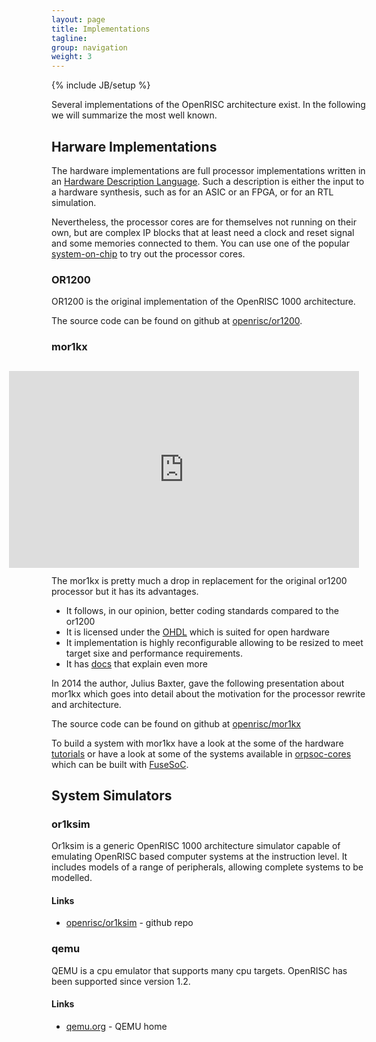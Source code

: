 ```yaml
---
layout: page
title: Implementations
tagline: 
group: navigation
weight: 3
---
```

{% include JB/setup %}

Several implementations of the OpenRISC architecture exist. In the
following we will summarize the most well known.

## Harware Implementations

The hardware implementations are full processor implementations
written in an [Hardware Description
Language](http://en.wikipedia.org/wiki/Hardware_description_language). Such
a description is either the input to a hardware synthesis, such as for
an ASIC or an FPGA, or for an RTL simulation.

Nevertheless, the processor cores are for themselves not running on
their own, but are complex IP blocks that at least need a clock and
reset signal and some memories connected to them. You can use one of
the popular [system-on-chip]({{BASE_PATH}}/soc.html) to try out the
processor cores.

### <a id="OR1200" /> OR1200

OR1200 is the original implementation of the OpenRISC 1000 architecture.

The source code can be found on github at 
[openrisc/or1200](https://github.com/openrisc/or1200).

### <a id="mor1kx" /> mor1kx

<div style="float: right; margin: 12px;">
  <iframe width="560" height="315" src="https://www.youtube.com/embed/uYRWFN-ii68" frameborder="0" allowfullscreen></iframe>
</div>

The mor1kx is pretty much a drop in replacement for the original or1200 processor
but it has its advantages.

 - It follows, in our opinion, better coding standards compared to the or1200
 - It is licensed under the [OHDL](http://juliusbaxter.net/ohdl/) which is 
   suited for open hardware
 - It implementation is highly reconfigurable allowing to be resized to meet 
   target sixe and performance requirements.
 - It has 
   [docs](https://github.com/openrisc/mor1kx/blob/master/doc/mor1kx.asciidoc) 
   that explain even more

In 2014 the author, Julius Baxter, gave the following presentation about mor1kx
which goes into detail about the motivation for the processor rewrite and
architecture.

The source code can be found on github at 
[openrisc/mor1kx](https://github.com/openrisc/mor1kx)

To build a system with mor1kx have a look at the some of the hardware
[tutorials]({{BASE_PATH}}/tutorials.html) or have a look at some of the 
systems available in [orpsoc-cores](https://github.com/openrisc/orpsoc-cores)
which can be built with [FuseSoC]({{BASE_PATH}}/soc.html#fusesoc).

## System Simulators

### <a id="or1ksim" /> or1ksim

Or1ksim is a generic OpenRISC 1000 architecture simulator capable of emulating OpenRISC 
based computer systems at the instruction level. It includes models of a range of 
peripherals, allowing complete systems to be modelled.

#### Links
   * [openrisc/or1ksim](https://github.com/openrisc/or1ksim) - github repo

### <a id="qemu" /> qemu

QEMU is a cpu emulator that supports many cpu targets.  OpenRISC has been
supported since version 1.2.

#### Links
   * [qemu.org](http://wiki.qemu.org/Main_Page) - QEMU home

